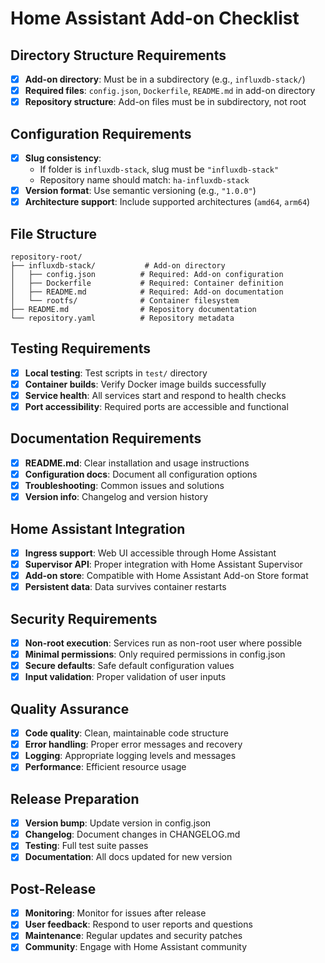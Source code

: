 # Home Assistant Add-on Checklist

## Directory Structure Requirements

- [x] **Add-on directory**: Must be in a subdirectory (e.g., `influxdb-stack/`)
- [x] **Required files**: `config.json`, `Dockerfile`, `README.md` in add-on directory
- [x] **Repository structure**: Add-on files must be in subdirectory, not root

## Configuration Requirements

- [x] **Slug consistency**: 
  - If folder is `influxdb-stack`, slug must be `"influxdb-stack"`
  - Repository name should match: `ha-influxdb-stack`
- [x] **Version format**: Use semantic versioning (e.g., `"1.0.0"`)
- [x] **Architecture support**: Include supported architectures (`amd64`, `arm64`)

## File Structure

```
repository-root/
├── influxdb-stack/           # Add-on directory
│   ├── config.json          # Required: Add-on configuration
│   ├── Dockerfile           # Required: Container definition
│   ├── README.md            # Required: Add-on documentation
│   └── rootfs/              # Container filesystem
├── README.md                # Repository documentation
└── repository.yaml          # Repository metadata
```

## Testing Requirements

- [x] **Local testing**: Test scripts in `test/` directory
- [x] **Container builds**: Verify Docker image builds successfully
- [x] **Service health**: All services start and respond to health checks
- [x] **Port accessibility**: Required ports are accessible and functional

## Documentation Requirements

- [x] **README.md**: Clear installation and usage instructions
- [x] **Configuration docs**: Document all configuration options
- [x] **Troubleshooting**: Common issues and solutions
- [x] **Version info**: Changelog and version history

## Home Assistant Integration

- [x] **Ingress support**: Web UI accessible through Home Assistant
- [x] **Supervisor API**: Proper integration with Home Assistant Supervisor
- [x] **Add-on store**: Compatible with Home Assistant Add-on Store format
- [x] **Persistent data**: Data survives container restarts

## Security Requirements

- [x] **Non-root execution**: Services run as non-root user where possible
- [x] **Minimal permissions**: Only required permissions in config.json
- [x] **Secure defaults**: Safe default configuration values
- [x] **Input validation**: Proper validation of user inputs

## Quality Assurance

- [x] **Code quality**: Clean, maintainable code structure
- [x] **Error handling**: Proper error messages and recovery
- [x] **Logging**: Appropriate logging levels and messages
- [x] **Performance**: Efficient resource usage

## Release Preparation

- [x] **Version bump**: Update version in config.json
- [x] **Changelog**: Document changes in CHANGELOG.md
- [x] **Testing**: Full test suite passes
- [x] **Documentation**: All docs updated for new version

## Post-Release

- [x] **Monitoring**: Monitor for issues after release
- [x] **User feedback**: Respond to user reports and questions
- [x] **Maintenance**: Regular updates and security patches
- [x] **Community**: Engage with Home Assistant community
